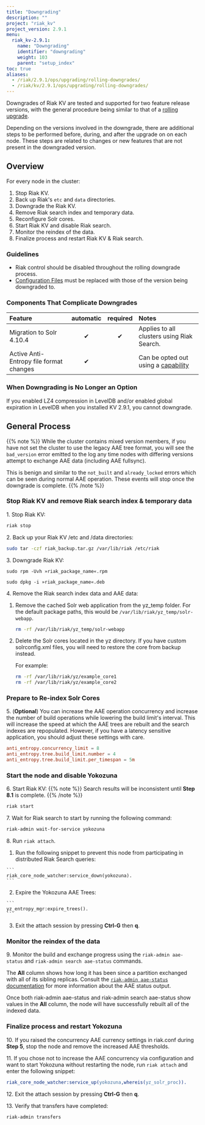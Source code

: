 ```yaml
---
title: "Downgrading"
description: ""
project: "riak_kv"
project_version: 2.9.1
menu:
  riak_kv-2.9.1:
    name: "Downgrading"
    identifier: "downgrading"
    weight: 103
    parent: "setup_index"
toc: true
aliases:
  - /riak/2.9.1/ops/upgrading/rolling-downgrades/
  - /riak/kv/2.9.1/ops/upgrading/rolling-downgrades/
---
```


[rolling upgrade]: {{<baseurl>}}riak/kv/2.9.1/setup/upgrading/cluster
[config ref]: {{<baseurl>}}riak/kv/2.9.1/configuring/reference
[concept aae]: {{<baseurl>}}riak/kv/2.9.1/learn/concepts/active-anti-entropy/
[aae status]: {{<baseurl>}}riak/kv/2.9.1/using/admin/riak-admin/#aae-status

Downgrades of Riak KV are tested and supported for two feature release versions, with the general procedure being similar to that of a [rolling upgrade][rolling upgrade].

Depending on the versions involved in the downgrade, there are additional steps to be performed before, during, and after the upgrade on on each node. These steps are related to changes or new features that are not present in the downgraded version.

## Overview

For every node in the cluster:

1. Stop Riak KV.
2. Back up Riak's `etc` and `data` directories.
3. Downgrade the Riak KV.
4. Remove Riak search index and temporary data.
5. Reconfigure Solr cores.
6. Start Riak KV and disable Riak search.
7. Monitor the reindex of the data.
8. Finalize process and restart Riak KV & Riak search.

### Guidelines

* Riak control should be disabled throughout the rolling downgrade process.
* [Configuration Files][config ref] must be replaced with those of the version being downgraded to.


### Components That Complicate Downgrades

| Feature | automatic | required | Notes |
|:---|:---:|:---:|:---|
|Migration to Solr 4.10.4 |✔ | ✔| Applies to all clusters using Riak Search.
| Active Anti-Entropy file format changes | ✔ |  | Can be opted out using a [capability](#aae_tree_capability)


### When Downgrading is No Longer an Option

If you enabled LZ4 compression in LevelDB and/or enabled global expiration in LevelDB when you installed KV 2.9.1, you cannot downgrade.


## General Process

{{% note %}}
While the cluster contains mixed version members, if you have not set the cluster to use the legacy AAE tree format, you will see the `bad_version` error emitted to the log any time nodes with differing versions attempt to exchange AAE data (including AAE fullsync).

This is benign and similar to the `not_built` and `already_locked` errors which can be seen during normal AAE operation. These events will stop once the downgrade is complete.
{{% /note %}}

### Stop Riak KV and remove Riak search index & temporary data

1\. Stop Riak KV:

```bash
riak stop
```
2\. Back up your Riak KV /etc and /data directories:
    
```bash
sudo tar -czf riak_backup.tar.gz /var/lib/riak /etc/riak
```
    
3\. Downgrade Riak KV:

```RHEL/CentOS
sudo rpm -Uvh »riak_package_name«.rpm
```
    
```Ubuntu
sudo dpkg -i »riak_package_name«.deb
```

4\. Remove the Riak search index data and AAE data:

  1. Remove the cached Solr web application from the yz_temp folder.  For the default package paths, this would be `/var/lib/riak/yz_temp/solr-webapp`.
  
       ```bash
     rm -rf /var/lib/riak/yz_temp/solr-webapp
     ```
  2. Delete the Solr cores located in the yz directory. If you have custom solrconfig.xml files, you will need to restore the core from backup instead.
  
      For example:

      ```bash
      rm -rf /var/lib/riak/yz/example_core1
      rm -rf /var/lib/riak/yz/example_core2
      ```
  
### Prepare to Re-index Solr Cores

5\. (**Optional**) You can increase the AAE operation concurrency and increase the number of build operations while lowering the build limit's interval. This will increase the speed at which the AAE trees are rebuilt and the search indexes are repopulated.  However, if you have a latency sensitive application, you should adjust these settings with care.

```riak.conf
anti_entropy.concurrency_limit = 8
anti_entropy.tree.build_limit.number = 4
anti_entropy.tree.build_limit.per_timespan = 5m
``` 

### Start the node and disable Yokozuna

6\. Start Riak KV:
{{% note %}}
Search results will be inconsistent until **Step 8.1** is complete.
{{% /note %}}

```bash
riak start
```
    
7\. Wait for Riak search to start by running the following command:

```bash
riak-admin wait-for-service yokozuna
```
  
8\. Run `riak attach`.

  1. Run the following snippet to prevent this node from participating in distributed Riak Search queries:

    ```
    riak_core_node_watcher:service_down(yokozuna).
    ```
    
  2.  Expire the Yokozuna AAE Trees:
      
    ```
    yz_entropy_mgr:expire_trees().
    ```
    
  3. Exit the attach session by pressing **Ctrl-G** then **q**.
  
### Monitor the reindex of the data

9\. Monitor the build and exchange progress using the `riak-admin aae-status` and `riak-admin search aae-status` commands.

The **All** column shows how long it has been since a partition exchanged with all of its sibling replicas.  Consult the [`riak-admin aae-status` documentation][aae status] for more information about the AAE status output. 

Once both riak-admin aae-status and riak-admin search aae-status show values in the **All** column, the node will have successfully rebuilt all of the indexed data.

### Finalize process and restart Yokozuna
 

10\. If you raised the concurrency AAE currency settings in riak.conf during **Step 5**, stop the node and remove the increased AAE thresholds.
 
11\. If you chose not to increase the AAE concurrency via configuration and want to start Yokozuna without restarting the node, run `riak attach` and enter the following snippet:

```erlang
riak_core_node_watcher:service_up(yokozuna,whereis(yz_solr_proc)).
```
    
12\. Exit the attach session by pressing **Ctrl-G** then **q**.

13\. Verify that transfers have completed:

```bash
riak-admin transfers
```
